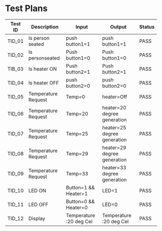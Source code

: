 # **Test Plans**

| **Test ID** | **Description** | **Input** | **Output** | **Status** |
| --- | --- | --- | --- | --- |
| TID\_01 | Is person seated | push button1=1 | push button1=1 | PASS |
| TID\_02 | Is personseated | Push button1=0 | Push button1=0 | PASS |
| TIB\_03 | Is heater ON | Push button2=1 | Push button2=1 | PASS |
| TID\_04 | Is heater OFF | push button2=0 | push button2=0 | PASS |
| TID\_05 | Temperature Request | Temp=0 | heater=Off | PASS |
| TID\_06 | Temperature Request | Temp=20 | heater=20 degree generation | PASS |
| TID\_07 | Temperature Request | Temp=25 | heater=25 degree generation | PASS |
| TID\_08 | Temperature Request | Temp=29 | heater=29 degree generation | PASS |
| TID\_09 | Temperature Request | Temp=33 | heater=33 degree generation | PASS |
| TID\_10 | LED ON | Button=1 &amp;&amp; Heater=1 | LED=1 | PASS |
| TID\_11 | LED OFF | Button=0 &amp;&amp; Heater=0 | LED=0 | PASS |
| TID\_12 | Display | Temperature :20 deg Cel | Temperature :20 deg Cel | PASS |
